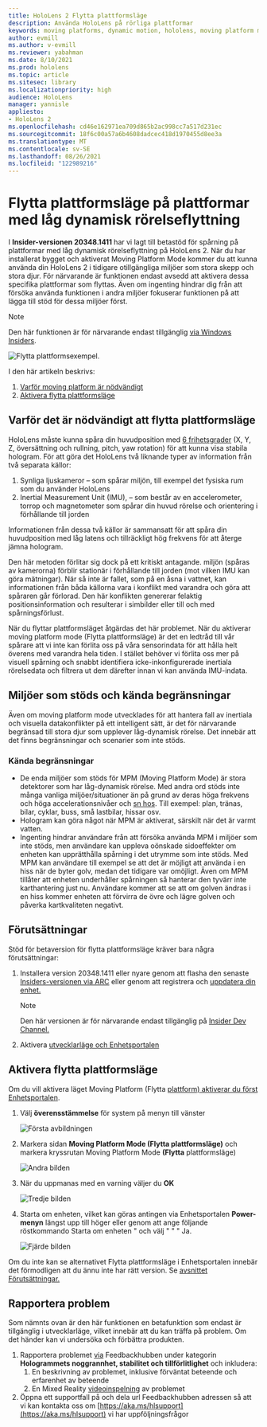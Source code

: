 ```yaml
---
title: HoloLens 2 Flytta plattformsläge
description: Använda HoloLens på rörliga plattformar
keywords: moving platforms, dynamic motion, hololens, moving platform mode
author: evmill
ms.author: v-evmill
ms.reviewer: yabahman
ms.date: 8/10/2021
ms.prod: hololens
ms.topic: article
ms.sitesec: library
ms.localizationpriority: high
audience: HoloLens
manager: yannisle
appliesto:
- HoloLens 2
ms.openlocfilehash: cd46e162971ea709d865b2ac998cc7a517d231ec
ms.sourcegitcommit: 18f6c00a57a6b4608dadcec418d1970455d8ee3a
ms.translationtype: MT
ms.contentlocale: sv-SE
ms.lasthandoff: 08/26/2021
ms.locfileid: "122989216"
---
```

# <a name="moving-platform-mode-on-low-dynamic-motion-moving-platforms"></a>Flytta plattformsläge på plattformar med låg dynamisk rörelseflyttning

I **Insider-versionen 20348.1411** har vi lagt till betastöd för spårning på plattformar med låg dynamisk rörelseflyttning på HoloLens 2. När du har installerat bygget och aktiverat Moving Platform Mode kommer du att kunna använda din HoloLens 2 i tidigare otillgängliga miljöer som stora skepp och stora djur. För närvarande är funktionen endast avsedd att aktivera dessa specifika plattformar som flyttas. Även om ingenting hindrar dig från att försöka använda funktionen i andra miljöer fokuserar funktionen på att lägga till stöd för dessa miljöer först.

> [!NOTE]
> Den här funktionen är för närvarande endast tillgänglig [via Windows Insiders](hololens-insider.md).

![Flytta plattformsexempel.](./images/mpm-compare.gif)

I den här artikeln beskrivs:

1. [Varför moving platform är nödvändigt](#why-moving-platform-mode-is-necessary)
1. [Aktivera flytta plattformsläge](#enabling-moving-platform-mode)

## <a name="why-moving-platform-mode-is-necessary"></a>Varför det är nödvändigt att flytta plattformsläge

HoloLens måste kunna spåra din huvudposition med [6 frihetsgrader](https://en.wikipedia.org/wiki/Six_degrees_of_freedom) (X, Y, Z, översättning och rullning, pitch, yaw rotation) för att kunna visa stabila hologram. För att göra det HoloLens två liknande typer av information från två separata källor:

1. Synliga ljuskameror – som spårar miljön, till exempel det fysiska rum som du använder HoloLens
1. Inertial Measurement Unit (IMU), – som består av en accelerometer, torrop och magnetometer som spårar din huvud rörelse och orientering i förhållande till jorden

Informationen från dessa två källor är sammansatt för att spåra din huvudposition med låg latens och tillräckligt hög frekvens för att återge jämna hologram.

Den här metoden förlitar sig dock på ett kritiskt antagande. miljön (spåras av kamerorna) förblir stationär i förhållande till jorden (mot vilken IMU kan göra mätningar). När så inte är fallet, som på en åsna i vattnet, kan informationen från båda källorna vara i konflikt med varandra och göra att spåraren går förlorad. Den här konflikten genererar felaktig positionsinformation och resulterar i simbilder eller till och med spårningsförlust.

När du flyttar plattformsläget åtgärdas det här problemet. När du aktiverar moving platform mode (Flytta plattformsläge) är det en ledtråd till vår spårare att vi inte kan förlita oss på våra sensorindata för att hålla helt överens med varandra hela tiden. I stället behöver vi förlita oss mer på visuell spårning och snabbt identifiera icke-inkonfigurerade inertiala rörelsedata och filtrera ut dem därefter innan vi kan använda IMU-indata.

## <a name="supported-environments-and-known-limitations"></a>Miljöer som stöds och kända begränsningar

Även om moving platform mode utvecklades för att hantera fall av inertiala och visuella datakonflikter på ett intelligent sätt, är det för närvarande begränsad till stora djur som upplever låg-dynamisk rörelse. Det innebär att det finns begränsningar och scenarier som inte stöds.

### <a name="known-limitations"></a>Kända begränsningar

- De enda miljöer som stöds för MPM (Moving Platform Mode) är stora detektorer som har låg-dynamisk rörelse. Med andra ord stöds inte många  vanliga miljöer/situationer än på grund av deras höga frekvens och höga accelerationsnivåer och [sn hos](https://en.wikipedia.org/wiki/Jerk_(physics)). Till exempel: plan, tränas, bilar, cyklar, buss, små lastbilar, hissar osv.
- Hologram kan göra något när MPM är aktiverat, särskilt när det är varmt vatten.
- Ingenting hindrar användare från att försöka använda MPM i miljöer som inte stöds, men användare kan uppleva oönskade sidoeffekter om enheten kan upprätthålla spårning i det utrymme som inte stöds. Med MPM kan användare till exempel se att det är möjligt att använda i en hiss när de byter golv, medan det tidigare var omöjligt. Även om MPM tillåter att enheten underhåller spårningen så hanterar den tyvärr inte karthantering just nu. Användare kommer att se att om golven ändras i en hiss kommer enheten att förvirra de övre och lägre golven och påverka kartkvaliteten negativt.

## <a name="prerequisites"></a>Förutsättningar

Stöd för betaversion för flytta plattformsläge kräver bara några förutsättningar:

1. Installera version 20348.1411 eller nyare genom att flasha den senaste [Insiders-versionen via ARC](hololens-insider.md#ffu-download-and-flash-directions) eller genom att registrera och [uppdatera din enhet.](hololens-insider.md#start-receiving-insider-builds)

   > [!NOTE]
   > Den här versionen är för närvarande endast tillgänglig på [Insider Dev Channel.](hololens-insider.md#start-receiving-insider-builds)

2. Aktivera [utvecklarläge och Enhetsportalen](/mixed-reality/develop/platform-capabilities-and-apis/using-the-windows-device-portal)

## <a name="enabling-moving-platform-mode"></a>Aktivera flytta plattformsläge

Om du vill aktivera läget Moving Platform (Flytta [plattform) aktiverar du först Enhetsportalen](/windows/mixed-reality/develop/platform-capabilities-and-apis/using-the-windows-device-portal).

1. Välj **överensstämmelse** för system på menyn till vänster

   ![Första avbildningen](.\images\moving-platform-1w.png)

2. Markera sidan **Moving Platform Mode (Flytta plattformsläge)** och markera kryssrutan Moving Platform Mode **(Flytta** plattformsläge)

    ![Andra bilden](.\images\moving-platform-2z.png)

3. När du uppmanas med en varning väljer du **OK**

   ![Tredje bilden](.\images\moving-platform-3w.png)

4. Starta om enheten, vilket kan göras antingen via Enhetsportalen **Power-menyn** längst upp till höger eller genom att ange följande röstkommando Starta om enheten &quot; och välj &quot; &quot; &quot; Ja.

   ![Fjärde bilden](.\images\moving-platform-4z.png)

Om du inte kan se alternativet Flytta plattformsläge i Enhetsportalen innebär det förmodligen att du ännu inte har rätt version. Se [avsnittet Förutsättningar.](#prerequisites)

## <a name="reporting-issues"></a>Rapportera problem

Som nämnts ovan är den här funktionen en betafunktion som endast är tillgänglig i utvecklarläge, vilket innebär att du kan träffa på problem. Om det händer kan vi undersöka och förbättra produkten.

1. Rapportera problemet [via](hololens-feedback.md) Feedbackhubben under kategorin **Hologrammets noggrannhet, stabilitet och tillförlitlighet** och inkludera:
    1. En beskrivning av problemet, inklusive förväntat beteende och erfarenhet av beteende
    1. En Mixed Reality [videoinspelning](holographic-photos-and-videos.md#capture-a-mixed-reality-video) av problemet
2.  Öppna ett supportfall på och dela url Feedbackhubben adressen så att vi kan kontakta oss om [https://aka.ms/hlsupport](https://aka.ms/hlsupport) vi har uppföljningsfrågor